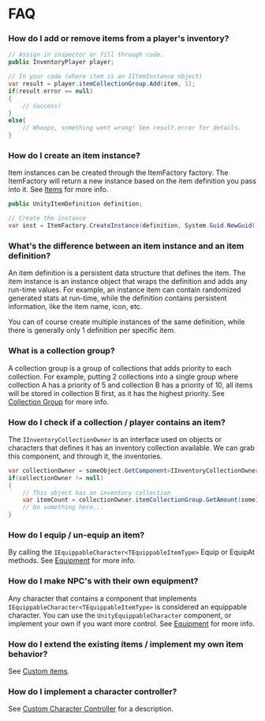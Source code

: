 # FAQ

### How do I add or remove items from a player's inventory?

```csharp
// Assign in inspector or fill through code.
public InventoryPlayer player;

// In your code (where item is an IItemInstance object)
var result = player.itemCollectionGroup.Add(item, 1);
if(result.error == null)
{
	// Success!
}
else{
	// Whoops, something went wrong! See result.error for details.
}
```

### How do I create an item instance?

Item instances can be created through the ItemFactory factory. The ItemFactory will return a new instance based on the item definition you pass into it. See [Items](Items/Items.md) for more info.

```csharp
public UnityItemDefinition definition;

// Create the instance
var inst = ItemFactory.CreateInstance(definition, System.Guid.NewGuid());
```

### What's the difference between an item instance and an item definition?

An item definition is a persistent data structure that defines the item. The item instance is an instance object that wraps the definition and adds any run-time values. For example, an instance item can contain randomized generated stats at run-time, while the definition contains persistent information, like the item name, icon, etc.

You can of course create multiple instances of the same definition, while there is generally only 1 definition per specific item.

### What is a collection group?

A collection group is a group of collections that adds priority to each collection. For example, putting 2 collections into a single group where collection A has a priority of 5 and collection B has a priority of 10, all items will be stored in collection B first, as it has the highest priority.
See [Collection Group](Collections/CollectionGroup.md) for more info.

### How do I check if a collection / player contains an item?

The `IInventoryCollectionOwner` is an interface used on objects or characters that defines it has an inventory collection available. We can grab this component, and through it, the inventories.

```csharp
var collectionOwner = someObject.GetComponent<IInventoryCollectionOwner>();
if(collectionOwner != null)
{
	// This object has an inventory collection
	var itemCount = collectionOwner.itemCollectionGroup.GetAmount(someItem);
	// Do something here...
}
```

### How do I equip / un-equip an item?

By calling the `IEquippableCharacter<TEquippableItemType>` Equip or EquipAt methods. See [Equipment](CharacterEquipment/Equipment.md) for more info.

### How do I make NPC's with their own equipment?

Any character that contains a component that implements `IEquippableCharacter<TEquippableItemType>` is considered an equippable character. You can use the `UnityEquippableCharacter` component, or implement your own if you want more control. See [Equipment](CharacterEquipment/Equipment.md) for more info.

### How do I extend the existing items / implement my own item behavior?

See [Custom items](Items/CustomItem.md).

### How do I implement a character controller?

See [Custom Character Controller](General/CharacterController.md) for a description.